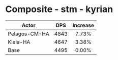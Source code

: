# Composite - stm - kyrian
| Actor | DPS | Increase |
|---|:---:|:---:|
|Pelagos-CM-HA|4843|7.73%|
|Kleia-HA|4647|3.38%|
|Base|4495|0.00%|
